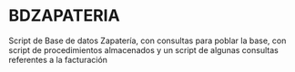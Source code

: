 # BDZAPATERIA
Script de Base de datos Zapatería, con consultas para poblar la base, con script de procedimientos almacenados y un script de algunas consultas referentes a la facturación
